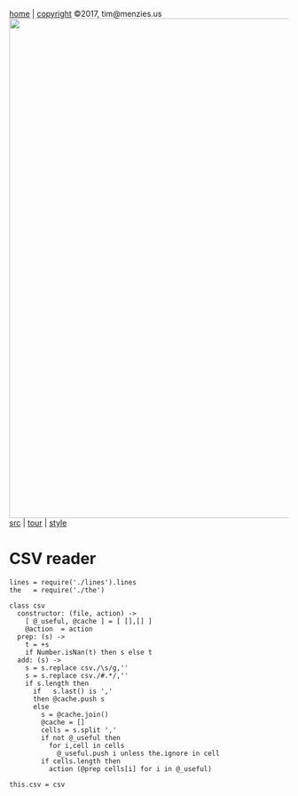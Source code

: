 [home](http://tiny.cc/koff) |
[copyright](https://github.com/koffee/script/blob/master/LICENSE.md) &copy;2017, tim&commat;menzies.us<br>
[<img width=900 src=https://raw.githubusercontent.com/koffee/script/master/img/head.png>](http://tiny.cc/koffee)<br>
[src](https://github.com/koffee/script/tree/master/lib) |
[tour](https://github.com/koffee/script/blob/master/docs/TOUR.md) |
[style](https://github.com/koffee/script/blob/master/docs/STYLE.md) 


# CSV reader

    lines = require('./lines').lines
    the   = require('./the')

    class csv
      constructor: (file, action) ->
        [ @_useful, @cache ] = [ [],[] ]
        @action  = action
      prep: (s) ->
        t = +s
        if Number.isNan(t) then s else t
      add: (s) ->
        s = s.replace csv./\s/g,''
        s = s.replace csv./#.*/,''
        if s.length then
          if   s.last() is ','
          then @cache.push s
          else
            s = @cache.join()
            @cache = []
            cells = s.split ','
            if not @_useful then
              for i,cell in cells
                @_useful.push i unless the.ignore in cell
            if cells.length then
              action (@prep cells[i] for i in @_useful)

    this.csv = csv

